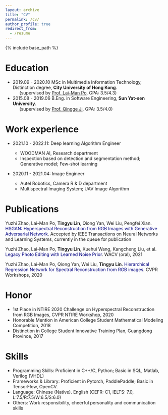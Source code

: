 ```yaml
---
layout: archive
title: "CV"
permalink: /cv/
author_profile: true
redirect_from:
  - /resume
---
```


{% include base_path %}

Education
======
* 2019.09 - 2020.10 MSc in Multimedia Information Technology, Distinction degree, **City University of Hong Kong**. <br>
&ensp;&ensp;&ensp;(supervised by [Prof. Lai-Man Po](http://www.ee.cityu.edu.hk/~lmpo/), GPA: 3.5/4.3)
* 2015.08 - 2019.06 B.Eng. in Software Engineering, **Sun Yat-sen University**. <br>
&ensp;&ensp;&ensp;(supervised by [Prof. Qingge Ji](https://cse.sysu.edu.cn/content/2539), GPA: 3.5/4.0)

Work experience
======
* 2021.10 - 2022.11: Deep learning Algorithm Engineer
  * WOODMAN AI, Research department
  * Inspection based on detection and segmentation method; Generative model; Few-shot learning

* 2020.11 - 2021.04: Image Engineer
  * Autel Robotics, Camera R & D department
  * Multispectral Imaging System; UAV Image Algorithm

Publications
======
Yuzhi Zhao, Lai-Man Po, **Tingyu Lin**, Qiong Yan, Wei Liu, Pengfei Xian. <font color='Navy'>HSGAN: Hyperspectral Reconstruction from RGB Images with Generative Adversarial Network</font>. Accepted by IEEE Transactions on Neural Networks and Learning Systems, currently in the queue for publication

Yuzhi Zhao, Lai-Man Po, **Tingyu Lin**, Xuehui Wang, Kangcheng Liu, et al. <font color='Navy'>Legacy Photo Editing with Learned Noise Prior</font>. WACV (oral), 2021

Yuzhi Zhao, Lai-Man Po, Qiong Yan, Wei Liu, **Tingyu Lin**. <font color='Navy'>Hierarchical Regression Network for Spectral Reconstruction from RGB images</font>. CVPR Workshops, 2020

  
Honor
======
* 1st Place in NTIRE 2020 Challenge on Hyperspectral Reconstruction from RGB Images, CVPR NTIRE Workshop, 2020
* Honorable Mention in American College Student Mathematical Modeling Competition, 2018
* Distinction in College Student Innovative Training Plan, Guangdong Province, 2017


Skills
======
* Programming Skills: Proficient in C++/C, Python; Basic in SQL, Matlab, Verilog (VHDL)
* Frameworks & Library: Proficient in Pytorch, PaddlePaddle; Basic in TensorFlow, OpenCV.
* Language: Chinese (Native). English (CEFR: C1, IELTS: 7.0, L:7.5/R:7.5/W:6.5/S:6.0)
* Others: Work responsibility, cheerful personality and communication skills